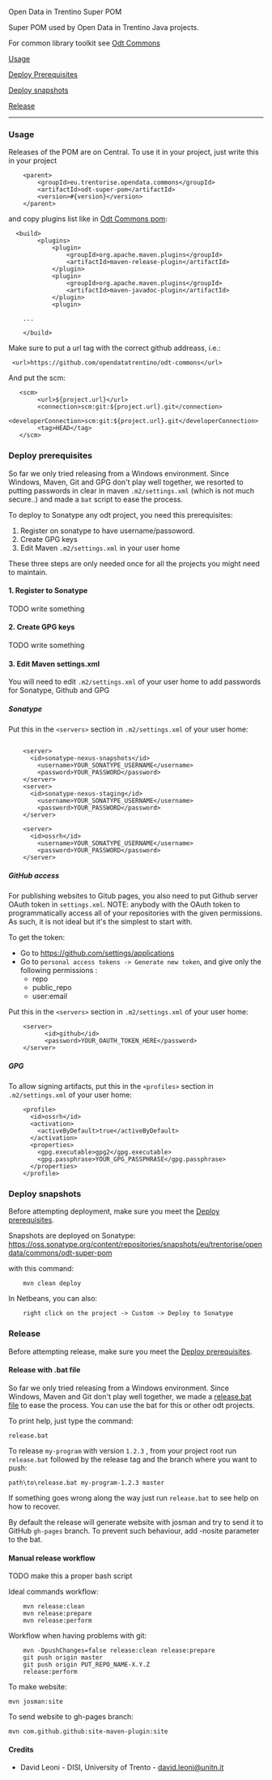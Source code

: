 
Open Data in Trentino Super POM

Super POM used by Open Data in Trentino Java projects.

For common library toolkit see [Odt Commons](https://github.com/opendatatrentino/odt-commons)


[Usage](#usage)

[Deploy Prerequisites](#deploy-prerequisites)

[Deploy snapshots](#deploy-snapshots)

[Release](#release)
___________________________

### Usage

Releases of the POM are on Central. To use it in your project, just write this in your project

```
    <parent>
        <groupId>eu.trentorise.opendata.commons</groupId>
        <artifactId>odt-super-pom</artifactId>
        <version>#{version}</version>
    </parent>
```

and copy plugins list like in [Odt Commons pom](https://github.com/opendatatrentino/odt-commons/blob/master/pom.xml):

```
  <build>
        <plugins>
            <plugin>
                <groupId>org.apache.maven.plugins</groupId>
                <artifactId>maven-release-plugin</artifactId>
            </plugin>
            <plugin>
                <groupId>org.apache.maven.plugins</groupId>
                <artifactId>maven-javadoc-plugin</artifactId>
            </plugin>
            <plugin>

    ...

    </build>
```

Make sure to put a url tag with the correct github addreass, i.e.:
```
 <url>https://github.com/opendatatrentino/odt-commons</url>
```

And put the scm:

```
   <scm>
        <url>${project.url}</url>
        <connection>scm:git:${project.url}.git</connection>
        <developerConnection>scm:git:${project.url}.git</developerConnection>        
        <tag>HEAD</tag>
   </scm>
```


### Deploy prerequisites

So far we only tried releasing from a Windows environment. Since Windows, Maven, Git and GPG don't play well together, we resorted to putting passwords in clear in maven `.m2/settings.xml` (which is not much secure..) and made a `bat` script to ease the process.

To deploy to Sonatype any odt project, you need this prerequisites:

1. Register on sonatype to have username/passoword.
2. Create GPG keys
3. Edit Maven `.m2/settings.xml` in your user home

These three steps are only needed once for all the projects you might need to maintain.

#### 1. Register to Sonatype

TODO write something

#### 2. Create GPG keys

TODO write something

#### 3. Edit Maven settings.xml

You will need to edit `.m2/settings.xml` of your user home to add passwords for Sonatype, Github and GPG

##### Sonatype

Put this in the `<servers>` section in `.m2/settings.xml` of your user home:

```

    <server>
      <id>sonatype-nexus-snapshots</id>
        <username>YOUR_SONATYPE_USERNAME</username>
        <password>YOUR_PASSWORD</password>
    </server>
    <server>
      <id>sonatype-nexus-staging</id>
        <username>YOUR_SONATYPE_USERNAME</username>
        <password>YOUR_PASSWORD</password>
    </server>
    
    <server>
      <id>ossrh</id>
        <username>YOUR_SONATYPE_USERNAME</username>
        <password>YOUR_PASSWORD</password>
    </server>
```

##### GitHub access

For publishing websites to Gitub pages, you also need to put Github server OAuth token in `settings.xml`. 
NOTE: anybody with the OAuth token to programmatically access all of your 
repositories with the given permissions. As such, it is not ideal but it's the simplest to start with. 

To get the token:
- Go to https://github.com/settings/applications 
- Go to `personal access tokens -> Generate new token`, and give only the following permissions :
    - repo
    - public_repo 
    - user:email
           
Put this in the `<servers>` section in `.m2/settings.xml` of your user home:

```
    <server>
          <id>github</id>
          <password>YOUR_OAUTH_TOKEN_HERE</password>
    </server>
```

##### GPG

To allow signing artifacts, put this in the `<profiles>` section in `.m2/settings.xml` of your user home:

```
	<profile>
	  <id>ossrh</id>
	  <activation>
		<activeByDefault>true</activeByDefault>
	  </activation>
	  <properties>
		<gpg.executable>gpg2</gpg.executable>
		<gpg.passphrase>YOUR_GPG_PASSPHRASE</gpg.passphrase>
	  </properties>
	</profile>
```

### Deploy snapshots

Before attempting deployment, make sure you meet the [Deploy prerequisites](#deploy-prerequisites).

Snapshots are deployed on Sonatype:
<a href="https://oss.sonatype.org/content/repositories/snapshots/eu/trentorise/opendata/commons/" target="_blank">https://oss.sonatype.org/content/repositories/snapshots/eu/trentorise/opendata/commons/odt-super-pom </a>

with this command:

```
    mvn clean deploy
```

In Netbeans, you can also:

```
    right click on the project -> Custom -> Deploy to Sonatype
```


### Release

Before attempting release, make sure you meet the [Deploy prerequisites](#deploy-prerequisites).

#### Release with .bat file

So far we only tried releasing from a Windows environment. Since Windows, Maven and Git don't play well together, we made a [release.bat file](release.bat) to ease the process. You can use the bat for this or other odt projects.

To print help, just type the command:

```
release.bat
```

To release `my-program` with version `1.2.3` , from your project root run `release.bat` followed by the release tag and the branch where you want to push:
```
path\to\release.bat my-program-1.2.3 master
```

If something goes wrong along the way just run `release.bat` to see help on how to recover.

By default the release will generate website with josman and try to send it to GitHub `gh-pages` branch. To prevent such behaviour, add -nosite parameter to the bat.


#### Manual release workflow

TODO make this a proper bash script

Ideal commands workflow:
```
    mvn release:clean
    mvn release:prepare
    mvn release:perform
```

Workflow when having problems with git: 
```
    mvn -DpushChanges=false release:clean release:prepare
    git push origin master
    git push origin PUT_REPO_NAME-X.Y.Z
    release:perform
```

To make website:
```
mvn josman:site
```

To send website to gh-pages branch:
```
mvn com.github.github:site-maven-plugin:site
```

#### Credits

* David Leoni - DISI, University of Trento - david.leoni@unitn.it
